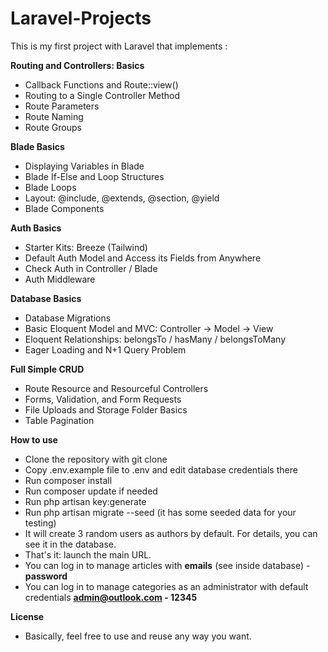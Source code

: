 # Laravel-Projects

This is my first project with Laravel that implements :  
  
**Routing and Controllers: Basics**
 - Callback Functions and Route::view()
 - Routing to a Single Controller Method
 - Route Parameters
 - Route Naming
 - Route Groups

**Blade Basics** 
 - Displaying Variables in Blade
 - Blade If-Else and Loop Structures
 - Blade Loops
 - Layout: @include, @extends, @section, @yield
 - Blade Components

**Auth Basics**
 - Starter Kits: Breeze (Tailwind)
 - Default Auth Model and Access its Fields from Anywhere
 - Check Auth in Controller / Blade
 - Auth Middleware

**Database Basics**
 - Database Migrations
 - Basic Eloquent Model and MVC: Controller -> Model -> View
 - Eloquent Relationships: belongsTo / hasMany / belongsToMany
 - Eager Loading and N+1 Query Problem

**Full Simple CRUD**
 - Route Resource and Resourceful Controllers
 - Forms, Validation, and Form Requests
 - File Uploads and Storage Folder Basics
 - Table Pagination

**How to use**

 - Clone the repository with git clone
 - Copy .env.example file to .env and edit database credentials there
 - Run composer install
 - Run composer update if needed
 - Run php artisan key:generate
 - Run php artisan migrate --seed (it has some seeded data for your testing)
 - It will create 3 random users as authors by default. For details, you can see it in the database.
 - That's it: launch the main URL.
 - You can log in to manage articles with **emails** (see inside database) - **password**
 - You can log in to manage categories as an administrator with default credentials **admin@outlook.com - 12345**

**License**
 - Basically, feel free to use and reuse any way you want.

